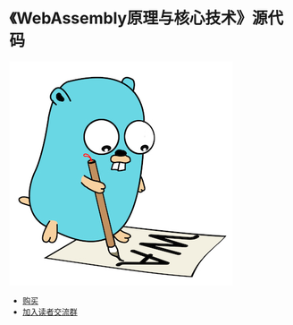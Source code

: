 # 《WebAssembly原理与核心技术》源代码

![logo](logo400.jpg)


* [购买](https://search.jd.com/Search?keyword=webassembly%E5%8E%9F%E7%90%86%E4%B8%8E%E6%A0%B8%E5%BF%83%E6%8A%80%E6%9C%AF&enc=utf-8)
* [加入读者交流群](https://github.com/zxh0/wasmgo-book/wiki/wxgroup.jpeg)

